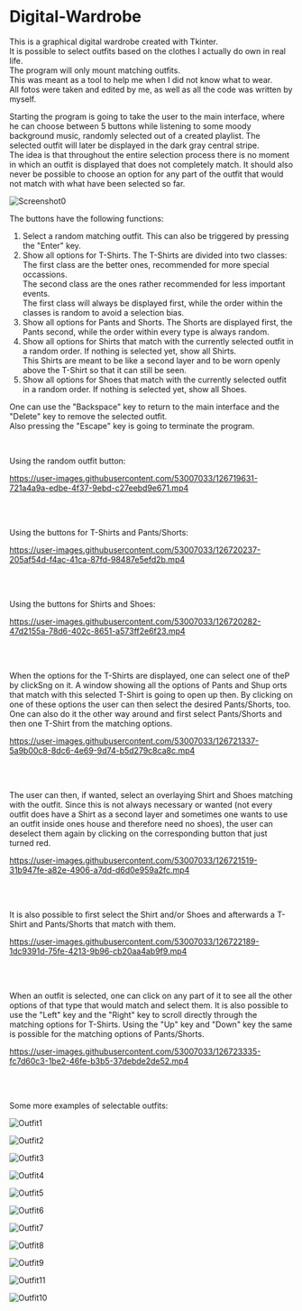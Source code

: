 # Digital-Wardrobe
<p>This is a graphical digital wardrobe created with Tkinter.<br>
It is possible to select outfits based on the clothes I actually do own in real life.<br>
The program will only mount matching outfits.<br>
This was meant as a tool to help me when I did not know what to wear.<br>
All fotos were taken and edited by me, as well as all the code was written by myself.</p>

<p>Starting the program is going to take the user to the main interface, where he can choose between 5 buttons while listening to some moody background music, randomly selected out of a created playlist. The selected outfit will later be displayed in the dark gray central stripe.<br>
The idea is that throughout the entire selection process there is no moment in which an outfit is displayed that does not completely match. It should also never be possible to choose an option for any part of the outfit that would not match with what have been selected so far.
</p>

![Screenshot0](https://user-images.githubusercontent.com/53007033/126713530-84b8373d-bb3f-40ce-b57c-6634ac3a1efc.jpg)

<p> The buttons have the following functions:

1. Select a random matching outfit. This can also be triggered by pressing the "Enter" key.
2. Show all options for T-Shirts. The T-Shirts are divided into two classes:<br> 
  The first class are the better ones, recommended for more special occassions.<br> 
  The second class are the ones rather recommended for less important events.<br>
  The first class will always be displayed first, while the order within the classes is random to avoid a selection bias.
3. Show all options for Pants and Shorts. The Shorts are displayed first, the Pants second, while the order within every type is always random.
4. Show all options for Shirts that match with the currently selected outfit in a random order. If nothing is selected yet, show all Shirts.<br>
  This Shirts are meant to be like a second layer and to be worn openly above the T-Shirt so that it can still be seen.
5. Show all options for Shoes that match with the currently selected outfit in a random order. If nothing is selected yet, show all Shoes.

One can use the "Backspace" key to return to the main interface and the "Delete" key to remove the selected outfit.<br>
Also pressing the "Escape" key is going to terminate the program.</p>
<br>

Using the random outfit button:

https://user-images.githubusercontent.com/53007033/126719631-721a4a9a-edbe-4f37-9ebd-c27eebd9e671.mp4

<br>
<br>
<p>Using the buttons for T-Shirts and Pants/Shorts:</p>

https://user-images.githubusercontent.com/53007033/126720237-205af54d-f4ac-41ca-87fd-98487e5efd2b.mp4

<br>
<br>
<p>Using the buttons for Shirts and Shoes:</p>

https://user-images.githubusercontent.com/53007033/126720282-47d2155a-78d6-402c-8651-a573ff2e6f23.mp4

<br>
<br>
<p> When the options for the T-Shirts are displayed, one can select one of theP by clickSng on it. 
  A window showing all the options of Pants and Shup orts that match with this selected T-Shirt is going to open up then.
  By clicking on one of these options the user can then select the desired Pants/Shorts, too.
  One can also do it the other way around and first select Pants/Shorts and then one T-Shirt from the matching options. </p>
  
https://user-images.githubusercontent.com/53007033/126721337-5a9b00c8-8dc6-4e69-9d74-b5d279c8ca8c.mp4

<br>
<br>
<p> The user can then, if wanted, select an overlaying Shirt and Shoes matching with the outfit.
  Since this is not always necessary or wanted (not every outfit does have a Shirt as a second layer and sometimes one wants to use an outfit inside ones house and therefore need no shoes), the user can deselect them again by clicking on the corresponding button that just turned red. </p>
  
https://user-images.githubusercontent.com/53007033/126721519-31b947fe-a82e-4906-a7dd-d6d0e959a2fc.mp4

<br>
<br>
<p> It is also possible to first select the Shirt and/or Shoes and afterwards a T-Shirt and Pants/Shorts that match with them. </p>

https://user-images.githubusercontent.com/53007033/126722189-1dc9391d-75fe-4213-9b96-cb20aa4ab9f9.mp4

<br>
<br>
<p> When an outfit is selected, one can click on any part of it to see all the other options of that type that would match and select them.
  It is also possible to use the "Left" key and the "Right" key to scroll directly through the matching options for T-Shirts.
  Using the "Up" key and "Down" key the same is possible for the matching options of Pants/Shorts. </p>
  
https://user-images.githubusercontent.com/53007033/126723335-fc7d60c3-1be2-46fe-b3b5-37debde2de52.mp4

<br>
<br>
<p>Some more examples of selectable outfits:</p>

![Outfit1](https://user-images.githubusercontent.com/53007033/126726732-af717979-074b-430a-ac10-f4198d3a1584.jpg)

![Outfit2](https://user-images.githubusercontent.com/53007033/126726736-ba498ebb-6c65-4fb3-b177-0568b3873fcc.jpg)

![Outfit3](https://user-images.githubusercontent.com/53007033/126726737-9bc74c2c-9c59-4b6f-a331-60613ba104e9.jpg)

![Outfit4](https://user-images.githubusercontent.com/53007033/126726743-a45640f9-0551-4a0a-8c4d-fe33310588f0.jpg)

![Outfit5](https://user-images.githubusercontent.com/53007033/126726750-78971e70-2f42-469d-a191-02f28184e462.jpg)

![Outfit6](https://user-images.githubusercontent.com/53007033/126726756-1b6a7970-91f0-442c-a383-72b819f26b80.jpg)

![Outfit7](https://user-images.githubusercontent.com/53007033/126726773-8582bd5e-00c5-4dbb-a4a9-99e36b11959e.jpg)

![Outfit8](https://user-images.githubusercontent.com/53007033/126726780-a5adf8b2-da7e-4271-b66e-6fe5592faf1a.jpg)

![Outfit9](https://user-images.githubusercontent.com/53007033/126726785-fc03f27a-446f-46b7-a51a-4af321f11c62.jpg)

![Outfit11](https://user-images.githubusercontent.com/53007033/126726796-75a88217-768d-4d63-877b-cbdba4413d2f.jpg)

![Outfit10](https://user-images.githubusercontent.com/53007033/126726791-283bed9c-aa7a-487e-a3ac-1559bfedf1d5.jpg)
